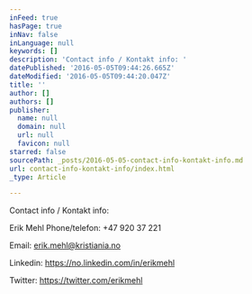 ```yaml
---
inFeed: true
hasPage: true
inNav: false
inLanguage: null
keywords: []
description: 'Contact info / Kontakt info: '
datePublished: '2016-05-05T09:44:26.665Z'
dateModified: '2016-05-05T09:44:20.047Z'
title: ''
author: []
authors: []
publisher:
  name: null
  domain: null
  url: null
  favicon: null
starred: false
sourcePath: _posts/2016-05-05-contact-info-kontakt-info.md
url: contact-info-kontakt-info/index.html
_type: Article

---
```

Contact info / Kontakt info: 

Erik Mehl Phone/telefon: +47 920 37 221 

Email: erik.mehl@kristiania.no

Linkedin: https://no.linkedin.com/in/erikmehl

Twitter: https://twitter.com/erikmehl